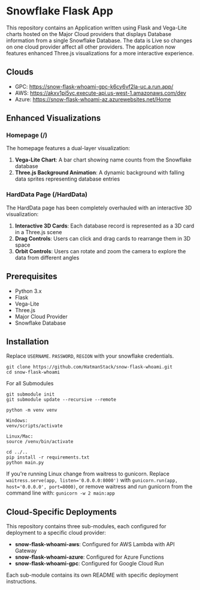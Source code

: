 # Snowflake Flask App

This repository contains an Application written using Flask and Vega-Lite charts hosted on the Major Cloud providers that displays Database information from a single Snowflake Database. The data is Live so changes on one cloud provider affect all other providers. The application now features enhanced Three.js visualizations for a more interactive experience.

## Clouds
* GPC: https://snow-flask-whoami-gpc-k6cy6vf2la-uc.a.run.app/
* AWS: https://akxv1pi5yc.execute-api.us-west-1.amazonaws.com/dev
* Azure: https://snow-flask-whoami-az.azurewebsites.net/Home

## Enhanced Visualizations

### Homepage (/)
The homepage features a dual-layer visualization:
1. **Vega-Lite Chart**: A bar chart showing name counts from the Snowflake database
2. **Three.js Background Animation**: A dynamic background with falling data sprites representing database entries

### HardData Page (/HardData)
The HardData page has been completely overhauled with an interactive 3D visualization:
1. **Interactive 3D Cards**: Each database record is represented as a 3D card in a Three.js scene
2. **Drag Controls**: Users can click and drag cards to rearrange them in 3D space
3. **Orbit Controls**: Users can rotate and zoom the camera to explore the data from different angles

## Prerequisites
* Python 3.x
* Flask
* Vega-Lite
* Three.js
* Major Cloud Provider
* Snowflake Database

## Installation

Replace `USERNAME`. `PASSWORD`, `REGION` with your snowflake credentials.

```
git clone https://github.com/HatmanStack/snow-flask-whoami.git
cd snow-flask-whoami
```

For all Submodules

```
git submodule init
git submodule update --recursive --remote
```

```
python -m venv venv

Windows:
venv/scripts/activate

Linux/Mac:
source /venv/bin/activate

cd ../..
pip install -r requirements.txt
python main.py
```

If you're running Linux change from waitress to gunicorn.  Replace `waitress.serve(app, listen='0.0.0.0:8000')` with `gunicorn.run(app, host='0.0.0.0', port=8000)`, or remove waitress and run gunicorn from the command line with: `gunicorn -w 2 main:app`

## Cloud-Specific Deployments

This repository contains three sub-modules, each configured for deployment to a specific cloud provider:

* **snow-flask-whoami-aws**: Configured for AWS Lambda with API Gateway
* **snow-flask-whoami-azure**: Configured for Azure Functions
* **snow-flask-whoami-gpc**: Configured for Google Cloud Run

Each sub-module contains its own README with specific deployment instructions.
